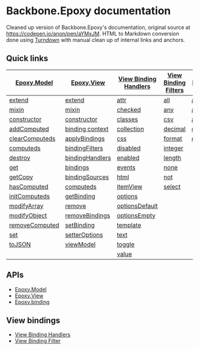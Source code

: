 # Backbone.Epoxy documentation
Cleaned up version of Backbone.Epoxy's documentation, original source at https://codepen.io/anon/pen/aYMxJM. HTML to Markdown conversion done using [Turndown](http://domchristie.github.io/turndown/) with manual clean up of internal links and anchors.

## Quick links

| [Epoxy.Model](./epoxy-model.md)                   | [Epoxy.View](./epoxy-view.md)                         | [View Binding Handlers](./view-binding-handlers)          | [View Binding Filters](./view-binding-filters.md) | [Epoxy.binding](./epoxy-binding.md)               |
|-------------------------------------------------- |------------------------------------------------------ |---------------------------------------------------------- |-------------------------------------------------- |-------------------------------------------------- |
| [extend](./epoxy-model.md#extend)                 | [extend](./epoxy-view.md#extend)                      | [attr](./view-binding-handlers#attr)                      | [all](./view-binding-filters.md#all)              | [addFilter](./epoxy-binding.md#addFilter)         |
| [mixin](./epoxy-model.md#mixin)                   | [mixin](./epoxy-view.md#mixin)                        | [checked](./view-binding-handlers#checked)                | [any](./view-binding-filters.md#any)              | [addHandler](./epoxy-binding.md#addHandler)       |
| [constructor](./epoxy-model.md#constructor)       | [constructor](./epoxy-view.md#constructor)            | [classes](./view-binding-handlers#classes)                | [csv](./view-binding-filters.md#csv)              | [allowedParams](./epoxy-binding.md#allowedParams) |
| [addComputed](./epoxy-model.md#addComputed)       | [binding context](./epoxy-view.md#binding-context)    | [collection](./view-binding-handlers#collection)          | [decimal](./view-binding-filters.md#decimal)      | [config](./epoxy-binding.md#config)               |
| [clearComputeds](./epoxy-model.md#clearComputeds) | [applyBindings](./epoxy-view.md#applyBindings)        | [css](./view-binding-handlers#css)                        | [format](./view-binding-filters.md#format)        | [emptyCache](./epoxy-binding.md#emptyCache)       |
| [computeds](./epoxy-model.md#computeds)           | [bindingFilters](./epoxy-view.md#bindingFilters)      | [disabled](./view-binding-handlers#disabled)              | [integer](./view-binding-filters.md#integer)      |                                                   |
| [destroy](./epoxy-model.md#destroy)               | [bindingHandlers](./epoxy-view.md#bindingHandlers)    | [enabled](./view-binding-handlers#enabled)                | [length](./view-binding-filters.md#length)        |                                                   |
| [get](./epoxy-model.md#get)                       | [bindings](./epoxy-view.md#bindings)                  | [events](./view-binding-handlers#events)                  | [none](./view-binding-filters.md#none)            |                                                   |
| [getCopy](./epoxy-model.md#getCopy)               | [bindingSources](./epoxy-view.md#bindingSources)      | [html](./view-binding-handlers#html)                      | [not](./view-binding-filters.md#not)              |                                                   |
| [hasComputed](./epoxy-model.md#hasComputed)       | [computeds](./epoxy-view.md#computeds)                | [itemView](./view-binding-handlers#itemView)              | [select](./view-binding-filters.md#select)        |                                                   |
| [initComputeds](./epoxy-model.md#initComputeds)   | [getBinding](./epoxy-view.md#getBinding)              | [options](./view-binding-handlers#options)                |                                                   |                                                   |
| [modifyArray](./epoxy-model.md#modifyArray)       | [remove](./epoxy-view.md#remove)                      | [optionsDefault](./view-binding-handlers#optionsDefault)  |                                                   |                                                   |
| [modifyObject](./epoxy-model.md#modifyObject)     | [removeBindings](./epoxy-view.md#removeBindings)      | [optionsEmpty](./view-binding-handlers#optionsEmpty)      |                                                   |                                                   |
| [removeComputed](./epoxy-model.md#removeComputed) | [setBinding](./epoxy-view.md#setBinding)              | [template](./view-binding-handlers#template)              |                                                   |                                                   |
| [set](./epoxy-model.md#set)                       | [setterOptions](./epoxy-view.md#setterOptions)        | [text](./view-binding-handlers#text)                      |                                                   |                                                   |
| [toJSON](./epoxy-model.md#toJSON)                 | [viewModel](./epoxy-view.md#viewModel)                | [toggle](./view-binding-handlers#toggle)                  |                                                   |                                                   |
|                                                   |                                                       | [value](./view-binding-handlers#value)                    |                                                   |                                                   |

## APIs

- [Epoxy.Model](./epoxy-model.md)
- [Epoxy.View](./epoxy-view.md)
- [Epoxy.binding](./epoxy-binding.md)

## View bindings

- [View Binding Handlers](./view-binding-handlers)
- [View Binding Filter](./view-binding-filters.md)
